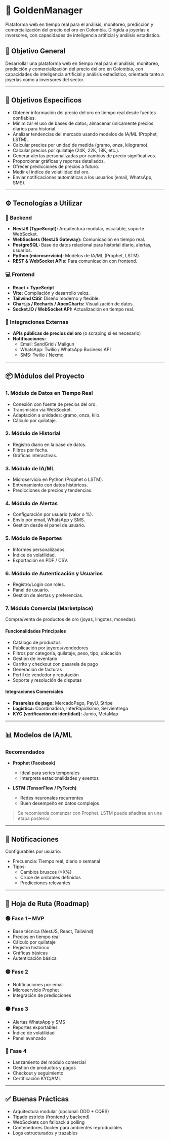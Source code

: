 # 📘 GoldenManager

Plataforma web en tiempo real para el análisis, monitoreo, predicción y comercialización del precio del oro en Colombia. Dirigida a joyerías e inversores, con capacidades de inteligencia artificial y análisis estadístico.

## 🎯 Objetivo General

Desarrollar una plataforma web en tiempo real para el análisis, monitoreo, predicción y comercialización del precio del oro en Colombia, con capacidades de inteligencia artificial y análisis estadístico, orientada tanto a joyerías como a inversores del sector.

---

## 🎯 Objetivos Específicos

- Obtener información del precio del oro en tiempo real desde fuentes confiables.
- Minimizar el uso de bases de datos; almacenar únicamente precios diarios para historial.
- Analizar tendencias del mercado usando modelos de IA/ML (Prophet, LSTM).
- Calcular precios por unidad de medida (gramo, onza, kilogramo).
- Calcular precios por quilataje (24K, 22K, 18K, etc.).
- Generar alertas personalizadas por cambios de precio significativos.
- Proporcionar gráficas y reportes detallados.
- Ofrecer predicciones de precios a futuro.
- Medir el índice de volatilidad del oro.
- Enviar notificaciones automáticas a los usuarios (email, WhatsApp, SMS).

---

## ⚙️ Tecnologías a Utilizar

### 🧱 Backend

- **NestJS (TypeScript):** Arquitectura modular, escalable, soporte WebSocket.
- **WebSockets (NestJS Gateway):** Comunicación en tiempo real.
- **PostgreSQL:** Base de datos relacional para historial diario, alertas, usuarios.
- **Python (microservicio):** Modelos de IA/ML (Prophet, LSTM).
- **REST & WebSocket APIs:** Para comunicación con frontend.

### 💻 Frontend

- **React + TypeScript**
- **Vite:** Compilación y desarrollo veloz.
- **Tailwind CSS:** Diseño moderno y flexible.
- **Chart.js / Recharts / ApexCharts:** Visualización de datos.
- **Socket.IO / WebSocket API:** Actualización en tiempo real.

### 🔗 Integraciones Externas

- **APIs públicas de precios del oro** (o scraping si es necesario)
- **Notificaciones:**
  - Email: SendGrid / Mailgun
  - WhatsApp: Twilio / WhatsApp Business API
  - SMS: Twilio / Nexmo

---

## 📦 Módulos del Proyecto

### 1. Módulo de Datos en Tiempo Real

- Conexión con fuente de precios del oro.
- Transmisión vía WebSocket.
- Adaptación a unidades: gramo, onza, kilo.
- Cálculo por quilataje.

### 2. Módulo de Historial

- Registro diario en la base de datos.
- Filtros por fecha.
- Gráficas interactivas.

### 3. Módulo de IA/ML

- Microservicio en Python (Prophet o LSTM).
- Entrenamiento con datos históricos.
- Predicciones de precios y tendencias.

### 4. Módulo de Alertas

- Configuración por usuario (valor o %).
- Envío por email, WhatsApp y SMS.
- Gestión desde el panel de usuario.

### 5. Módulo de Reportes

- Informes personalizados.
- Índice de volatilidad.
- Exportación en PDF / CSV.

### 6. Módulo de Autenticación y Usuarios

- Registro/Login con roles.
- Panel de usuario.
- Gestión de alertas y preferencias.

### 7. Módulo Comercial (Marketplace)

Compra/venta de productos de oro (joyas, lingotes, monedas).

#### Funcionalidades Principales

- Catálogo de productos
- Publicación por joyeros/vendedores
- Filtros por categoría, quilataje, peso, tipo, ubicación
- Gestión de inventario
- Carrito y checkout con pasarela de pago
- Generación de facturas
- Perfil de vendedor y reputación
- Soporte y resolución de disputas

#### Integraciones Comerciales

- **Pasarelas de pago:** MercadoPago, PayU, Stripe
- **Logística:** Coordinadora, InterRapidísimo, Servientrega
- **KYC (verificación de identidad):** Jumio, MetaMap

---

## 📊 Modelos de IA/ML

### Recomendados

- **Prophet (Facebook)**
  - Ideal para series temporales
  - Interpreta estacionalidades y eventos

- **LSTM (TensorFlow / PyTorch)**
  - Redes neuronales recurrentes
  - Buen desempeño en datos complejos

> Se recomienda comenzar con Prophet. LSTM puede añadirse en una etapa posterior.

---

## 🔔 Notificaciones

Configurables por usuario:

- Frecuencia: Tiempo real, diario o semanal
- Tipos:
  - Cambios bruscos (>X%)
  - Cruce de umbrales definidos
  - Predicciones relevantes

---

## 📅 Hoja de Ruta (Roadmap)

### 🟢 Fase 1 – MVP

- Base técnica (NestJS, React, Tailwind)
- Precios en tiempo real
- Cálculo por quilataje
- Registro histórico
- Gráficas básicas
- Autenticación básica

### 🟡 Fase 2

- Notificaciones por email
- Microservicio Prophet
- Integración de predicciones

### 🟠 Fase 3

- Alertas WhatsApp y SMS
- Reportes exportables
- Índice de volatilidad
- Panel avanzado

### 🔵 Fase 4

- Lanzamiento del módulo comercial
- Gestión de productos y pagos
- Checkout y seguimiento
- Certificación KYC/AML

---

## ✅ Buenas Prácticas

- Arquitectura modular (opcional: DDD + CQRS)
- Tipado estricto (frontend y backend)
- WebSockets con fallback a polling
- Contenedores Docker para ambientes reproducibles
- Logs estructurados y trazables
